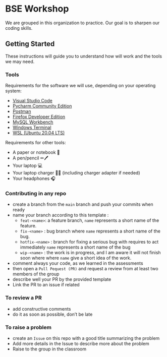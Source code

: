 # BSE Workshop 

We are grouped in this organization to practice. Our goal is to sharpen our coding skills.

## Getting Started

These instructions will guide you to understand how will work and the tools we may need.

### Tools

Requirements for the software we will use, depending on your operating system: 
- [Visual Studio Code](https://code.visualstudio.com/Download)
- [Pycharm Community Edition](https://www.jetbrains.com/pycharm/download/)
- [Postman](https://www.postman.com/downloads/)
- [Firefox Developer Edition](https://www.mozilla.org/en-US/firefox/developer/)
- [MySQL Workbench](https://dev.mysql.com/downloads/workbench/)
- [Windows Terminal](https://apps.microsoft.com/store/detail/windows-terminal/9N0DX20HK701?hl=en-us&gl=us)
- [WSL (Ubuntu 20.04 LTS)](https://apps.microsoft.com/store/detail/ubuntu-20045-lts/9MTTCL66CPXJ?hl=en-us&gl=us)

Requirements for other tools: 
- A paper or notebook 📝
- A pen/pencil ✏🖊
- Your laptop 💻
- Your laptop charger 🔋🔌 (including charger adapter if needed)
- Your headphones 🎧

### Contributing in any repo
- create a branch from the `main` branch and push your commits when ready
- name your branch according to this template :
  - `feat-<name>`: a feature branch, `name` represents a short name of the feature. 
  - `fix-<name>` : bug branch where `name` represents a short name of the bug.
  - `hotfix-<name>` : branch for fixing a serious bug with requires to act immediately `name` represents a short name of the bug
  - `wip-<name>` : the work is in progress, and I am aware it will not finish soon where where `name` give a short idea of the work.
- comment always your code, as we learned in the assessments
- then open a `Pull Pequest (PR)` and request a review from at least two members of the group
- describe well your PR by the provided template
- Link the PR to an issue if related

### To review a PR
- add constructive comments
- do it as soon as possible, don’t be late

### To raise a problem
- create an `Issue` on this repo with a good title summarizing the problem
- Add more details in the Issue to describe more about the problem
- Raise to the group in the classroom

